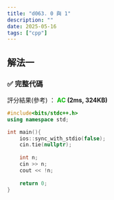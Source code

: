 ```yaml
---
title: "d063. 0 與 1"
description: ""
date: 2025-05-16
tags: ["cpp"]
---
```


## 解法一

### ✅ 完整代碼

評分結果(參考) ： **<font color="#00bb00">AC</font> (2ms, 324KB)**

```cpp
#include<bits/stdc++.h>
using namespace std;

int main(){
    ios::sync_with_stdio(false);
    cin.tie(nullptr);
    
    int n;
    cin >> n;
    cout << !n;
    
    return 0;
}
```
